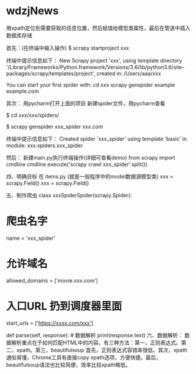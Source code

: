 # wdzjNews

用xpath定位到需要获取的信息位置，然后赋值给模型类属性，最后在管道中插入数据库存储


首先：(在终端中输入操作)
$ scrapy startproject xxx

终端中提示信息如下：
New Scrapy project 'xxx', using template directory '/Library/Frameworks/Python.framework/Versions/3.6/lib/python3.6/site-packages/scrapy/templates/project', created in:
/Users/aaa/xxx

You can start your first spider with:
cd xxx
scrapy genspider example example.com

其次：
用pycharm打开上面的项目
新建spider文件，用pycharm查看

$ cd xxx/xxx/spiders/

$ scrapy genspider xxx_spider xxx.com

终端中提示信息如下：
Created spider 'xxx_spider' using template 'basic' in module:
xxx.spiders.xxx_spider

然后：
新建main.py执行终端操作(详细可查看demo)
from scrapy import cmdline
cmdline.execute('scrapy crawl xxx_spider'.split())

四、明确目标
在 items.py (就是一般程序中的model数据源模型类)
xxx = scrapy.Field()
xxx = scrapy.Field()

五、制作爬虫
class xxxSpiderSpider(scrapy.Spider):
# 爬虫名字
name = 'xxx_spider'
# 允许域名
allowed_domains = ['movie.xxx.com']
# 入口URL 扔到调度器里面
start_urls = ['https://xxxx.com/xxx']

def parse(self, response):
    # 数据解析
    print(response.text)
六、数据解析：
数据解析重点在于如何匹配HTML中的内容，有三种方法：第一，正则表达式。第二，xpath。第三，beautifulsoup
首先，正则表达式容错率很低。其次，xpath通俗易懂，Chrome工具有直接copy xpath选项，方便快捷。最后，beautifulsoup语法也比较简便，效率比较xpath略低。
